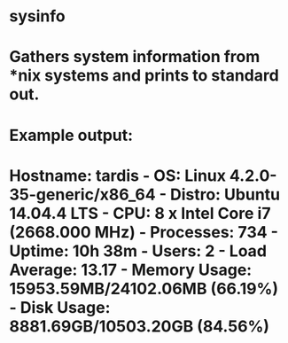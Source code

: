 # sysinfo
# Gathers system information from *nix systems and prints to standard out.
# Example output:
# Hostname: tardis - OS: Linux 4.2.0-35-generic/x86_64 - Distro: Ubuntu 14.04.4 LTS - CPU: 8 x Intel Core i7 (2668.000 MHz) - Processes: 734 - Uptime: 10h 38m - Users: 2 - Load Average: 13.17 - Memory Usage: 15953.59MB/24102.06MB (66.19%) - Disk Usage: 8881.69GB/10503.20GB (84.56%)
